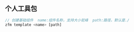 ## 个人工具包

````javascript
// 创建基础组件  name:组件名称，支持大小驼峰  path:路径，默认是./
zfm template <name> [path] 
````

